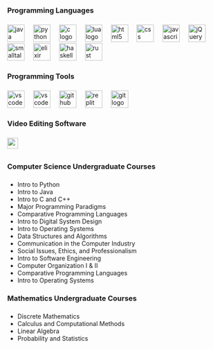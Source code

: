 <h3 align="left">Programming Languages</h3>

###

<div align="left">
  <img src="https://cdn.jsdelivr.net/gh/devicons/devicon/icons/java/java-original-wordmark.svg" height="40" alt="java logo"  />
  <img width="12" />
  <img src="https://img.shields.io/badge/Python-3776AB?logo=python&logoColor=white&style=for-the-badge" height="40" alt="python logo"  />
  <img width="12" />
  <img src="https://img.shields.io/badge/C-A8B9CC?logo=c&logoColor=black&style=for-the-badge" height="40" alt="c logo"  />
  <img width="12" />
  <img src="https://img.shields.io/badge/Lua-2C2D72?logo=lua&logoColor=white&style=for-the-badge" height="40" alt="lua logo"  />
  <img width="12" />
  <img src="https://img.shields.io/badge/HTML5-E34F26?logo=html5&logoColor=white&style=for-the-badge" height="40" alt="html5 logo"  />
  <img width="12" />
  <img src="https://img.shields.io/badge/CSS3-1572B6?style=for-the-badge&logo=css3&logoColor=white" height="40" alt="css logo"  />
  <img width="12" />
  <img src="https://img.shields.io/badge/JavaScript-323330?style=for-the-badge&logo=javascript&logoColor=F7DF1E" height="40" alt="javascript logo"  />
  <img width="12" />
  <img src="https://img.shields.io/badge/jQuery-0769AD?style=for-the-badge&logo=jquery&logoColor=white" height="40" alt="jQuery logo"  />
  <img width="12" />
  <img src="https://pharo.org/web/files/pharo.png" height="40" alt="smalltalk logo"  />
  <img width="12" />
  <img src="https://img.shields.io/badge/Elixir-4B275F?style=for-the-badge&logo=elixir&logoColor=white" height="40" alt="elixir logo"  />
  <img width="12" />
  <img src="https://img.shields.io/badge/Haskell-5D4F85?style=for-the-badge&logo=haskell&logoColor=white" height="40" alt="haskell logo"  />
  <img width="12" />
  <img src="https://img.shields.io/badge/Rust-000000?style=for-the-badge&logo=rust&logoColor=white" height="40" alt="rust logo"  />
</div>

###

<h3 align="left">Programming Tools</h3>

###

<div align="left">
  <img src="https://img.shields.io/badge/Visual Studio Code-007ACC?logo=visualstudiocode&logoColor=white&style=for-the-badge" height="40" alt="vscode logo"  />
  <img width="12" />
  <img src="https://img.shields.io/badge/IntelliJ_IDEA-000000.svg?style=for-the-badge&logo=intellij-idea&logoColor=white" height="40" alt="vscode logo"  />
  <img width="12" />
  <img src="https://img.shields.io/badge/GitHub-181717?logo=github&logoColor=white&style=for-the-badge" height="40" alt="github logo"  />
  <img width="12" />
  <img src="https://img.shields.io/badge/Replit-F26207?logo=replit&logoColor=black&style=for-the-badge" height="40" alt="replit logo"  />
  <img width="12" />
  <img src="https://img.shields.io/badge/Git-F05032?logo=git&logoColor=white&style=for-the-badge" height="40" alt="git logo"  />
  <img width="12" />
</div>

###

<h3 align="left">Video Editing Software</h3>

###

<img align="left" height="25" src="https://www.etgigrup.com/wp-content/uploads/2019/11/Camtasia_Logo_Green.png"  />

###

<p align="left"><br><br></p>

###

<h3 align="left">Computer Science Undergraduate Courses</h4>

###

* Intro to Python
* Intro to Java
* Intro to C and C++
* Major Programming Paradigms
* Comparative Programming Languages
* Intro to Digital System Design
* Intro to Operating Systems
* Data Structures and Algorithms
* Communication in the Computer Industry
* Social Issues, Ethics, and Professionalism
* Intro to Software Engineering
* Computer Organization I & II
* Comparative Programming Languages
* Intro to Operating Systems</p>

###

<h3 align="left">Mathematics Undergraduate Courses</h4>

###

* Discrete Mathematics
* Calculus and Computational Methods
* Linear Algebra
* Probability and Statistics

###
